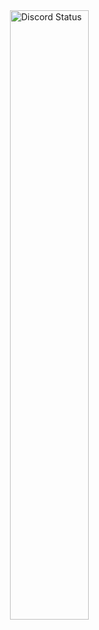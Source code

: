 <a href="https://discord.com/users/341160761470615563" target="_blank">
    <img width="50%" align="right" alt="Discord Status" src="https://lanyard.cnrad.dev/api/341160761470615563?bg=1f1f1f&borderRadius=5px">
</a>
